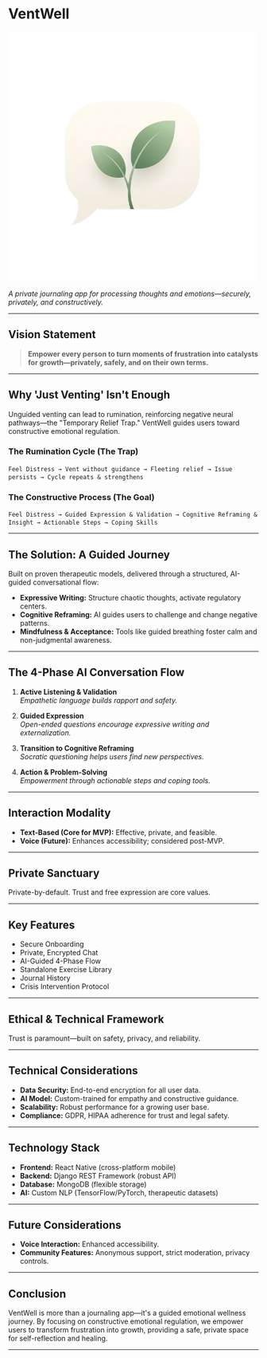 # VentWell

![VentWell Logo](docs/ventwell_image.png)

*A private journaling app for processing thoughts and emotions—securely, privately, and constructively.*

---

## Vision Statement

> **Empower every person to turn moments of frustration into catalysts for growth—privately, safely, and on their own terms.**

---

## Why 'Just Venting' Isn't Enough

Unguided venting can lead to rumination, reinforcing negative neural pathways—the "Temporary Relief Trap." VentWell guides users toward constructive emotional regulation.

### The Rumination Cycle (The Trap)
```
Feel Distress → Vent without guidance → Fleeting relief → Issue persists → Cycle repeats & strengthens
```

### The Constructive Process (The Goal)
```
Feel Distress → Guided Expression & Validation → Cognitive Reframing & Insight → Actionable Steps → Coping Skills
```

---

## The Solution: A Guided Journey

Built on proven therapeutic models, delivered through a structured, AI-guided conversational flow:

- **Expressive Writing:** Structure chaotic thoughts, activate regulatory centers.
- **Cognitive Reframing:** AI guides users to challenge and change negative patterns.
- **Mindfulness & Acceptance:** Tools like guided breathing foster calm and non-judgmental awareness.

---

## The 4-Phase AI Conversation Flow

1. **Active Listening & Validation**  
    *Empathetic language builds rapport and safety.*

2. **Guided Expression**  
    *Open-ended questions encourage expressive writing and externalization.*

3. **Transition to Cognitive Reframing**  
    *Socratic questioning helps users find new perspectives.*

4. **Action & Problem-Solving**  
    *Empowerment through actionable steps and coping tools.*

---

## Interaction Modality

- **Text-Based (Core for MVP):** Effective, private, and feasible.
- **Voice (Future):** Enhances accessibility; considered post-MVP.

---

## Private Sanctuary

Private-by-default. Trust and free expression are core values.

---

## Key Features

- Secure Onboarding
- Private, Encrypted Chat
- AI-Guided 4-Phase Flow
- Standalone Exercise Library
- Journal History
- Crisis Intervention Protocol

---

## Ethical & Technical Framework

Trust is paramount—built on safety, privacy, and reliability.

---

## Technical Considerations

- **Data Security:** End-to-end encryption for all user data.
- **AI Model:** Custom-trained for empathy and constructive guidance.
- **Scalability:** Robust performance for a growing user base.
- **Compliance:** GDPR, HIPAA adherence for trust and legal safety.

---

## Technology Stack

- **Frontend:** React Native (cross-platform mobile)
- **Backend:** Django REST Framework (robust API)
- **Database:** MongoDB (flexible storage)
- **AI:** Custom NLP (TensorFlow/PyTorch, therapeutic datasets)

---

## Future Considerations

- **Voice Interaction:** Enhanced accessibility.
- **Community Features:** Anonymous support, strict moderation, privacy controls.

---

## Conclusion

VentWell is more than a journaling app—it's a guided emotional wellness journey. By focusing on constructive emotional regulation, we empower users to transform frustration into growth, providing a safe, private space for self-reflection and healing.

---
